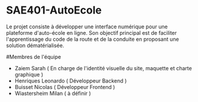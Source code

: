 # SAE401-AutoEcole
Le projet consiste à développer une interface numérique pour une plateforme d'auto-école en ligne. Son objectif principal est de faciliter l'apprentissage du code de la route et de la conduite en proposant une solution dématérialisée.

#Membres de l'équipe
- Zaiem Sarah ( En charge de l'identité visuelle du site, maquette et charte graphique )
- Henriques Leonardo ( Développeur Backend )
- Buisset Nicolas ( Développeur Frontend )
- Wiastersheim Milan ( à définir )
